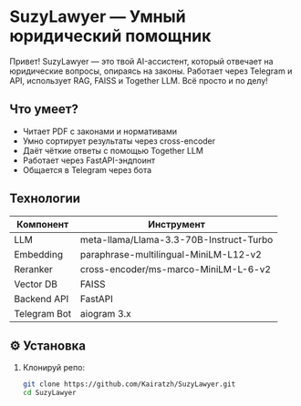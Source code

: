 # SuzyLawyer — Умный юридический помощник

Привет! SuzyLawyer — это твой AI-ассистент, который отвечает на юридические вопросы, опираясь на законы. Работает через Telegram и API, использует RAG, FAISS и Together LLM. Всё просто и по делу!

##  Что умеет?

-  Читает PDF с законами и нормативами
-  Умно сортирует результаты через cross-encoder
-  Даёт чёткие ответы с помощью Together LLM
-  Работает через FastAPI-эндпоинт
-  Общается в Telegram через бота

##  Технологии

| Компонент       | Инструмент                              |
|-----------------|-----------------------------------------|
| LLM             | meta-llama/Llama-3.3-70B-Instruct-Turbo |
| Embedding       | paraphrase-multilingual-MiniLM-L12-v2   |
| Reranker        | cross-encoder/ms-marco-MiniLM-L-6-v2    |
| Vector DB       | FAISS                                   |
| Backend API     | FastAPI                                 |
| Telegram Bot    | aiogram 3.x                             |

## ⚙️ Установка

1. Клонируй репо:
   ```bash
   git clone https://github.com/Kairatzh/SuzyLawyer.git
   cd SuzyLawyer
